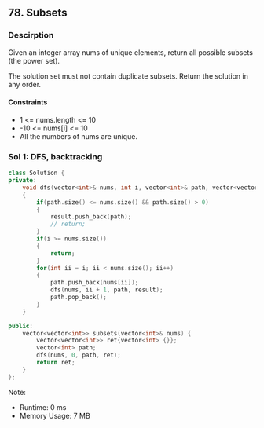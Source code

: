 ## 78. Subsets

### Descirption 
Given an integer array nums of unique elements, return all possible subsets (the power set).

The solution set must not contain duplicate subsets. Return the solution in any order.

#### Constraints
- 1 <= nums.length <= 10
- -10 <= nums[i] <= 10
- All the numbers of nums are unique.


### Sol 1: DFS, backtracking

```C++
class Solution {
private:
    void dfs(vector<int>& nums, int i, vector<int>& path, vector<vector<int>>& result)
    {
        if(path.size() <= nums.size() && path.size() > 0)
        {
            result.push_back(path);
            // return;
        }
        if(i >= nums.size())
        {
            return;
        }
        for(int ii = i; ii < nums.size(); ii++)
        {
            path.push_back(nums[ii]);
            dfs(nums, ii + 1, path, result);
            path.pop_back();
        }
    }

public:
    vector<vector<int>> subsets(vector<int>& nums) {
        vector<vector<int>> ret{vector<int> {}};
        vector<int> path;
        dfs(nums, 0, path, ret);
        return ret;
    }
};
```
Note:
- Runtime: 0 ms
- Memory Usage: 7 MB
